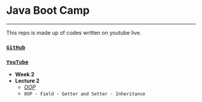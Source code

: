 # Java Boot Camp 
---
This repo is made up of codes written on youtube live.

### [`GitHub`](https://github.com/huseyinidin/KodlamaioJava2022)
### [`YouTube`](https://www.youtube.com/watch?v=2Vx_Z-5Dr4I&t=4511s)
 - **Week 2**
 - **Lecture 2**
	 - [*OOP*](https://github.com/huseyinidin/KodlamaioJava2022/tree/main/week2/oop1/src/oop1)
	 - `OOP - Field - Getter and Setter - Inheritance`
	